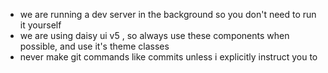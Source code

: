 - we are running a dev server in the background so you don't need to run it yourself
- we are using daisy ui v5 , so always use these components when possible, and use it's theme classes
- never make git commands like commits unless i explicitly instruct you to
